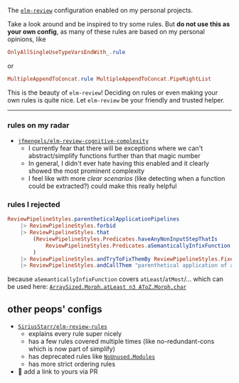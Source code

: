 The [`elm-review`](https://dark.elm.dmy.fr/packages/jfmengels/elm-review/latest/) configuration enabled on my personal projects.

Take a look around and be inspired to try some rules.
But **do not use this as your own config**, as many of these rules are based on my personal opinions, like
```elm
OnlyAllSingleUseTypeVarsEndWith_.rule
```
or
```elm
MultipleAppendToConcat.rule MultipleAppendToConcat.PipeRightList
```

This is the beauty of `elm-review`!
Deciding on rules or even making your own rules is quite nice.
Let `elm-review` be your friendly and trusted helper.

----

### rules on my radar

  - [`jfmengels/elm-review-cognitive-complexity`](https://dark.elm.dmy.fr/packages/jfmengels/elm-review-cognitive-complexity/latest/CognitiveComplexity)
      - I currently fear that there will be
        exceptions where we can't
        abstract/simplify functions further than that magic number
      - In general, I didn't ever hate having this enabled and it clearly showed the most prominent
        complexity
      - I feel like with more _clear scenarios_ (like detecting when a function could be extracted?)
        could make this really helpful

### rules I rejected

```elm
ReviewPipelineStyles.parentheticalApplicationPipelines
    |> ReviewPipelineStyles.forbid
    |> ReviewPipelineStyles.that
        (ReviewPipelineStyles.Predicates.haveAnyNonInputStepThatIs
            ReviewPipelineStyles.Predicates.aSemanticallyInfixFunction
        )
    |> ReviewPipelineStyles.andTryToFixThemBy ReviewPipelineStyles.Fixes.convertingToRightPizza
    |> ReviewPipelineStyles.andCallThem "parenthetical application of a semantically-infix function"
```

because `aSemanticallyInfixFunction` covers `atLeast`/`atMost`/... which can be used here: [`ArraySized.Morph.atLeast n3 AToZ.Morph.char`](https://dark.elm.dmy.fr/packages/lue-bird/elm-morph/latest/ArraySized-Morph#atLeast)

## other peops' configs
  - [`SiriusStarr/elm-review-rules`](https://github.com/SiriusStarr/elm-review-rules)
      - explains every rule super nicely
      - has a few rules covered multiple times (like no-redundant-cons which is now part of simplify)
      - has deprecated rules like [`NoUnused.Modules`](https://dark.elm.dmy.fr/packages/jfmengels/elm-review-unused/latest/NoUnused-Modules)
      - has more strict ordering rules
  - 👀 add a link to yours via PR
